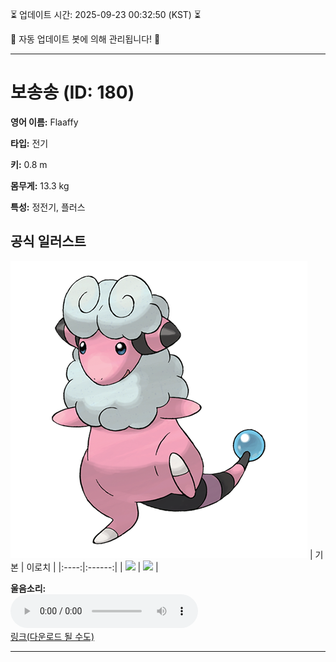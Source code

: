 
⏳ 업데이트 시간: 2025-09-23 00:32:50 (KST) ⏳

🤖 자동 업데이트 봇에 의해 관리됩니다! 🤖

---

# 보송송 (ID: 180)
**영어 이름:** Flaaffy

**타입:** 전기

**키:** 0.8 m

**몸무게:** 13.3 kg

**특성:** 정전기, 플러스

## 공식 일러스트
![](https://raw.githubusercontent.com/PokeAPI/sprites/master/sprites/pokemon/other/official-artwork/180.png)
| 기본 | 이로치 |
|:----:|:------:|
| <img src="http://play.pokemonshowdown.com/sprites/ani/flaaffy.gif" width="200"> | <img src="http://play.pokemonshowdown.com/sprites/ani-shiny/flaaffy.gif" width="200"> |

**울음소리:**<br><audio controls src="https://raw.githubusercontent.com/PokeAPI/cries/main/cries/pokemon/latest/180.ogg"></audio><br> [링크(다운로드 될 수도)](https://raw.githubusercontent.com/PokeAPI/cries/main/cries/pokemon/latest/180.ogg)


---
